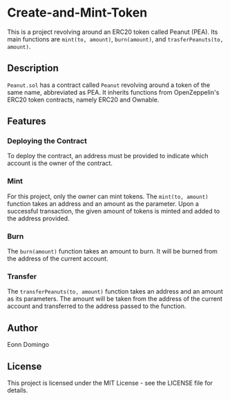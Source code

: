 # Create-and-Mint-Token

This is a project revolving around an ERC20 token called Peanut (PEA). Its main functions are ``mint(to, amount)``, ``burn(amount)``, and ``trasferPeanuts(to, amount)``.

## Description

``Peanut.sol`` has a contract called ``Peanut`` revolving around a token of the same name, abbreviated as PEA. It inherits functions from OpenZeppelin's ERC20 token contracts, namely ERC20 and Ownable.

## Features

### Deploying the Contract

To deploy the contract, an address must be provided to indicate which account is the owner of the contract.

### Mint

For this project, only the owner can mint tokens. The ```mint(to, amount)``` function takes an address and an amount as the parameter. Upon a successful transaction, the given amount of tokens is minted and added to the address provided.

### Burn

The ```burn(amount)``` function takes an amount to burn. It will be burned from the address of the current account.

### Transfer

The ```transferPeanuts(to, amount)``` function takes an address and an amount as its parameters. The amount will be taken from the address of the current account and transferred to the address passed to the function.

## Author

Eonn Domingo


## License

This project is licensed under the MIT License - see the LICENSE file for details.
